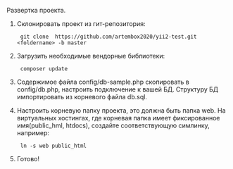 Развертка проекта.

1. Склонировать проект из гит-репозитория:

        git clone  https://github.com/artembox2020/yii2-test.git <foldername> -b master

2. Загрузить необходимые вендорные библиотеки:

        composer update

3. Содержимое файла config/db-sample.php скопировать в config/db.php, настроить подключение к вашей БД. Структуру БД импортировать из корневого файла db.sql.

4. Настроить корневую папку проекта, это должна быть папка web. На виртуальных хостингах, где корневая папка имеет фиксированное имя(public_hml, htdocs), создайте соответствующую симлинку, например:

        ln -s web public_html 

5. Готово!
